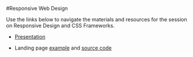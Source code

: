 #Responsive Web Design
 

Use the links below to navigate the materials and resources for the session on Responsive Design and CSS Frameworks.

- <a href="https://docs.google.com/presentation/d/11QOtCzWLvb-uxtvw44BxiqIZI9r3Nt86gEJrL6YVYB8/edit?usp=sharing" target="_blank">Presentation</a>

- Landing page <a href="https://si-web-design.herokuapp.com/content/attachments/landing-page-template/index.html" target="_blank">example</a> and <a href="https://github.com/fma2/si-web-design/tree/master/responsive-design/content/attachments/landing-page-template" target="_blank">source code</a>